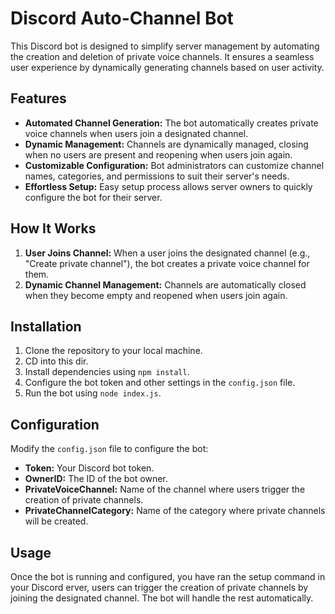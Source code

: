 # Discord Auto-Channel Bot

This Discord bot is designed to simplify server management by automating the creation and deletion of private voice channels. It ensures a seamless user experience by dynamically generating channels based on user activity.

## Features

- **Automated Channel Generation:** The bot automatically creates private voice channels when users join a designated channel.
- **Dynamic Management:** Channels are dynamically managed, closing when no users are present and reopening when users join again.
- **Customizable Configuration:** Bot administrators can customize channel names, categories, and permissions to suit their server's needs.
- **Effortless Setup:** Easy setup process allows server owners to quickly configure the bot for their server.

## How It Works

1. **User Joins Channel:** When a user joins the designated channel (e.g., "Create private channel"), the bot creates a private voice channel for them.
2. **Dynamic Channel Management:** Channels are automatically closed when they become empty and reopened when users join again.

## Installation

1. Clone the repository to your local machine.
2. CD into this dir.
3. Install dependencies using `npm install`.
4. Configure the bot token and other settings in the `config.json` file.
5. Run the bot using `node index.js`.

## Configuration

Modify the `config.json` file to configure the bot:

- **Token:** Your Discord bot token.
- **OwnerID:** The ID of the bot owner.
- **PrivateVoiceChannel:** Name of the channel where users trigger the creation of private channels.
- **PrivateChannelCategory:** Name of the category where private channels will be created.

## Usage

Once the bot is running and configured, you have ran the setup command in your Discord erver, users can trigger the creation of private channels by joining the designated channel. The bot will handle the rest automatically.